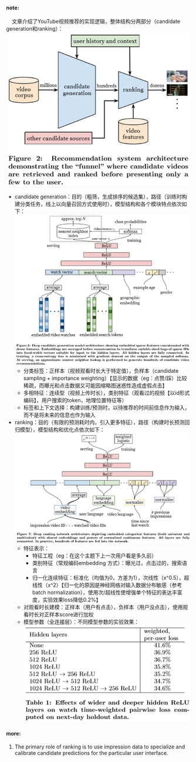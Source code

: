 #### note:
&nbsp;&nbsp;&nbsp;&nbsp;文章介绍了YouTube视频推荐的实现逻辑，整体结构分两部分（candidate generation和ranking）：
  ![](https://github.com/xwzhong/papernote/blob/master/pic/Deep%20Neural%20Networks%20for%20YouTube%20Recommendations-pic1.png)
  + candidate generation：目的（粗筛，生成排序的候选集），路径（训练时构建分类任务，线上以向量召回方式使用时），模型结构和各个模块特点依次如下：
        ![](https://github.com/xwzhong/papernote/blob/master/pic/Deep%20Neural%20Networks%20for%20YouTube%20Recommendations-pic2.png)
    * 分类标签：正样本（视频观看时长大于特定值），负样本（candidate sampling + importance weighting）【显示的数据（eg：点赞/踩）比较稀疏，而曝光和点击数据又可能因缩略图迷惑性造成虚假点击】
    * 多相特征：连续型（视频上传时长），类别特征（观看过的视频【以id形式编码】，用户搜索的token，地理位置特征等）
    * 标签和上下文选择：构建训练/预测时，以待推荐的时间前信息作为输入，而不是将未来的信息也作为输入
  + ranking：目的（有限的预测耗时内，引入更多特征），路径（构建时长预测回归模型），模型结构和优化点依次如下：
        ![](https://github.com/xwzhong/papernote/blob/master/pic/Deep%20Neural%20Networks%20for%20YouTube%20Recommendations-pic3.png)
    * 特征表示：
        * 特征工程（eg：在这个主题下上一次用户看是多久前）
        * 类别特征（常规编码embedding 方式）：曝光过，点击过的，搜索语言
        * 归一化连续特征：标准化（均值为0，方差为1），次线性（x^0.5），超线性（x^2）【归一化的原因是神经网络对输入数据分布敏感（参考batch normalization），使用次/超线性使增强单个特征的表达丰富度，实验效果loss降低0.2%】
    * 对观看时长建模：正样本（用户有点击），负样本（用户没点击），使用观看时长对正样本score进行加权
    * 模型参数（全连接层）：不同模型参数的实验效果：
        ![](https://github.com/xwzhong/papernote/blob/master/pic/Deep%20Neural%20Networks%20for%20YouTube%20Recommendations-pic4.png)

#### more:
  1. The primary role of ranking is to use impression data to specialize and calibrate candidate predictions for the particular user interface.
